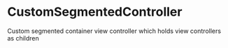 # CustomSegmentedController
Custom segmented container view controller which holds view controllers as children
